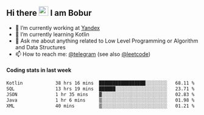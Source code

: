 ## Hi there <img src="https://media.giphy.com/media/hvRJCLFzcasrR4ia7z/giphy.gif" width="25px" height="25px"> I am Bobur

- 💼 I’m currently working at [Yandex](https://yandex.ru/)
- 🌱 I’m currently learning Kotlin
- 💬 Ask me about anything related to Low Level Programming or Algorithm and Data Structures
- 📫 How to reach me: [@telegram](https://t.me/octoant) (see also [@leetcode](https://leetcode.com/octoant/))    

#### Coding stats in last week

<!--START_SECTION:waka-->

```txt
Kotlin            38 hrs 16 mins  █████████████████░░░░░░░░   68.11 %
SQL               13 hrs 19 mins  ██████░░░░░░░░░░░░░░░░░░░   23.71 %
JSON              1 hr 35 mins    ▓░░░░░░░░░░░░░░░░░░░░░░░░   02.83 %
Java              1 hr 6 mins     ▒░░░░░░░░░░░░░░░░░░░░░░░░   01.98 %
XML               40 mins         ▒░░░░░░░░░░░░░░░░░░░░░░░░   01.21 %
```

<!--END_SECTION:waka-->
